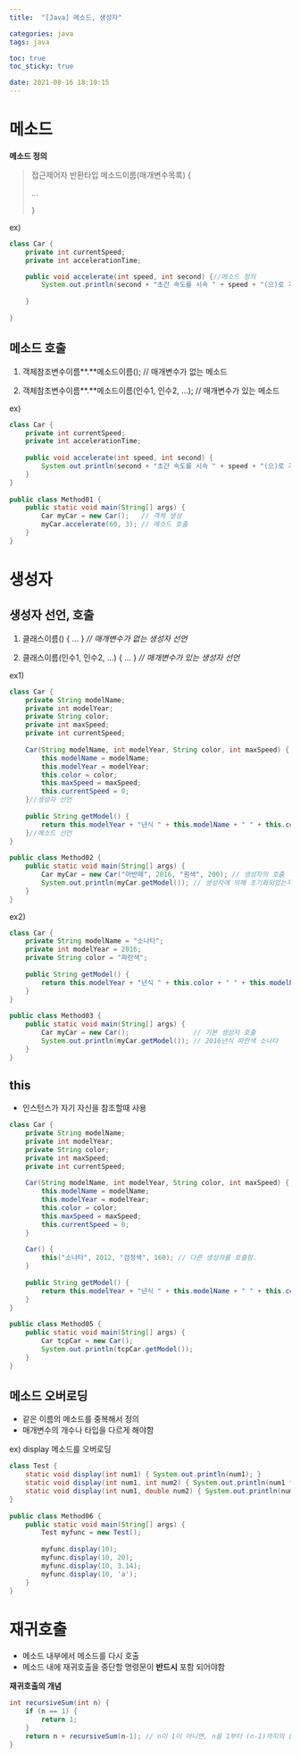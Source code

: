 ```yaml
---
title:  "[Java] 메소드, 생성자"

categories: java
tags: java

toc: true
toc_sticky: true

date: 2021-08-16 18:10:15
---
```


# 메소드

**메소드 정의**

>접근제어자 반환타입 메소드이름(매개변수목록) { 
>
>...
>
>}

ex)

```java
class Car {
    private int currentSpeed;
    private int accelerationTime;

    public void accelerate(int speed, int second) {//메소드 정의
        System.out.println(second + "초간 속도를 시속 " + speed + "(으)로 가속함!!");
        
    }
   
}
```

## 메소드 호출

1. 객체참조변수이름**.**메소드이름();          // 매개변수가 없는 메소드

2. 객체참조변수이름**.**메소드이름(인수1, 인수2, ...); // 매개변수가 있는 메소드

ex)

```java
class Car {
    private int currentSpeed;
    private int accelerationTime;
 
    public void accelerate(int speed, int second) {
        System.out.println(second + "초간 속도를 시속 " + speed + "(으)로 가속함!!");
    }
}
 
public class Method01 {
    public static void main(String[] args) {
        Car myCar = new Car();   // 객체 생성
        myCar.accelerate(60, 3); // 메소드 호출
    }
}
```

# 생성자

## 생성자 선언, 호출

1. 클래스이름() { ... }          *// 매개변수가 없는 생성자 선언*

2. 클래스이름(인수1, 인수2, ...) { ... } *// 매개변수가 있는 생성자 선언*

ex1) 

```java
class Car {
    private String modelName;
    private int modelYear;
    private String color;
    private int maxSpeed;
    private int currentSpeed;
 
    Car(String modelName, int modelYear, String color, int maxSpeed) {
        this.modelName = modelName;
        this.modelYear = modelYear;
        this.color = color;
        this.maxSpeed = maxSpeed;
        this.currentSpeed = 0;
    }//생성자 선언
 
    public String getModel() {
        return this.modelYear + "년식 " + this.modelName + " " + this.color;
    }//메소드 선언
}
 
public class Method02 {
    public static void main(String[] args) {
        Car myCar = new Car("아반떼", 2016, "흰색", 200); // 생성자의 호출
        System.out.println(myCar.getModel()); // 생성자에 의해 초기화되었는지를 확인함.
    }
}
```

ex2)

```java
class Car {
    private String modelName = "소나타";
    private int modelYear = 2016;
    private String color = "파란색";
 
    public String getModel() {
        return this.modelYear + "년식 " + this.color + " " + this.modelName;
    }
}
 
public class Method03 {
    public static void main(String[] args) {
        Car myCar = new Car();                // 기본 생성자 호출
        System.out.println(myCar.getModel()); // 2016년식 파란색 소나타
    }
}
```

 ## this 

- 인스턴스가 자기 자신을 참조할때 사용

```java
class Car {
    private String modelName;
    private int modelYear;
    private String color;
    private int maxSpeed;
    private int currentSpeed;
 
    Car(String modelName, int modelYear, String color, int maxSpeed) {
        this.modelName = modelName;
        this.modelYear = modelYear;
        this.color = color;
        this.maxSpeed = maxSpeed;
        this.currentSpeed = 0;
    }
 
    Car() {
        this("소나타", 2012, "검정색", 160); // 다른 생성자를 호출함.
    }
 
    public String getModel() {
        return this.modelYear + "년식 " + this.modelName + " " + this.color;
    }
}
 
public class Method05 {
    public static void main(String[] args) {
        Car tcpCar = new Car(); 
        System.out.println(tcpCar.getModel());
    }
}
```

## 메소드 오버로딩

- 같은 이름의 메소드를 중복해서 정의
- 매개변수의 개수나 타입을 다르게 해야함

ex) display 메소드를 오버로딩

```java
class Test {
    static void display(int num1) { System.out.println(num1); }
    static void display(int num1, int num2) { System.out.println(num1 * num2); }
    static void display(int num1, double num2) { System.out.println(num1 + num2); }
}
 
public class Method06 {
    public static void main(String[] args) {
        Test myfunc = new Test();
 
        myfunc.display(10);
        myfunc.display(10, 20);
        myfunc.display(10, 3.14);
        myfunc.display(10, 'a');
    }
}
```

# 재귀호출

- 메소드 내부에서 메소드를 다시 호출
- 메소드 내에 재귀호출을 중단할 명령문이 **반드시** 포함 되어야함

**재귀호출의 개념**

```java
int recursiveSum(int n) {
    if (n == 1) {             
        return 1;
    }
    return n + recursiveSum(n-1); // n이 1이 아니면, n을 1부터 (n-1)까지의 합과 더한 값을 반환함.
}
```



